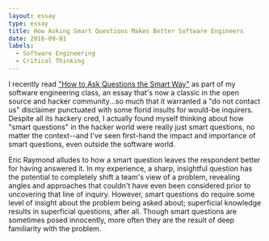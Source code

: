 ```yaml
---
layout: essay
type: essay
title: How Asking Smart Questions Makes Better Software Engineers
date: 2016-09-01
labels:
  - Software Engineering
  - Critical Thinking
---
```


I recently read ["How to Ask Questions the Smart Way"](http://www.catb.org/esr/faqs/smart-questions.html) as part of my software engineering class, an essay that's now a classic in the open source and hacker community...so much that it warranted a "do not contact us" disclaimer punctuated with some florid insults for would-be inquirers. Despite all its hackery cred, I actually found myself thinking about how "smart questions" in the hacker world were really just smart questions, no matter the context--and I've seen first-hand the impact and importance of smart questions, even outside the software world.

Eric Raymond alludes to how a smart question leaves the respondent better for having answered it. In my experience, a sharp, insightful question has the potential to completely shift a team's view of a problem, revealing angles and approaches that couldn't have even been considered prior to uncovering that line of inquiry. However, smart questions do require some level of insight about the problem being asked about; superficial knowledge results in superficial questions, after all. Though smart questions are sometimes posed innocently, more often they are the result of deep familiarity with the problem.
